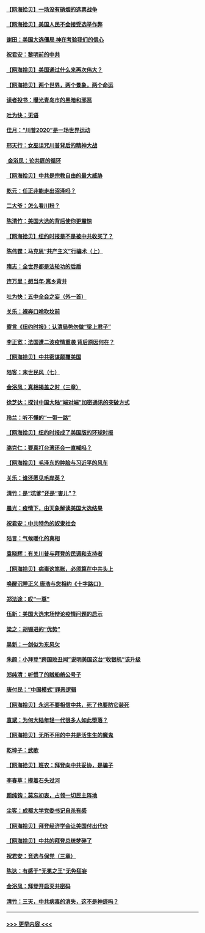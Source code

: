 #### [【网海拾贝】一场没有硝烟的选票战争](../pages/nsc993/n12531883.md?t=11080702) 
#### [【网海拾贝】美国人民不会接受选举作弊](../pages/nsc993/n12528850.md?t=11080702) 
#### [谢田：美国大选僵局 神在考验我们的信心](../pages/nsc993/n12527932.md?t=11080702) 
#### [祝君安：黎明前的中共](../pages/nsc993/n12524071.md?t=11080702) 
#### [【网海拾贝】美国通过什么来再次伟大？](../pages/nsc993/n12523844.md?t=11080702) 
#### [【网海拾贝】两个世界，两个景象，两个命运](../pages/nsc993/n12521419.md?t=11080702) 
#### [读者投书：曝光青岛市的黑暗和邪恶](../pages/nsc993/n12520988.md?t=11080702) 
#### [吐为快：无语](../pages/nsc993/n12518588.md?t=11080702) 
#### [佳月：“川普2020”是一场世界运动](../pages/nsc993/n12518581.md?t=11080702) 
#### [邢天行：女巫诅咒川普背后的精神大战](../pages/nsc993/n12517257.md?t=11080702) 
#### [ 金浴凤：论共匪的循环](../pages/nsc993/n12517133.md?t=11080702) 
#### [【网海拾贝】中共是宗教自由的最大威胁](../pages/nsc993/n12516879.md?t=11080702) 
#### [乾元：任正非能走出沼泽吗？](../pages/nsc993/n12515831.md?t=11080702) 
#### [二大爷：怎么看川粉？](../pages/nsc993/n12515820.md?t=11080702) 
#### [陈清竹：美国大选的背后使你更震惊](../pages/nsc993/n12515589.md?t=11080702) 
#### [【网海拾贝】纽约时报是不是被中共收买了？](../pages/nsc993/n12515122.md?t=11080702) 
#### [陈伟霆：马克思“共产主义”行骗术（上）](../pages/nsc993/n12510217.md?t=11080702) 
#### [隋志：全世界都是法轮功的后盾](../pages/nsc993/n12510636.md?t=11080702) 
#### [连万里：想当年‧离乡背井](../pages/nsc993/n12510623.md?t=11080702) 
#### [吐为快：五中全会之妄（外一首）](../pages/nsc993/n12510470.md?t=11080702) 
#### [关乐：裸奔口哨吹坟前](../pages/nsc993/n12510403.md?t=11080702) 
#### [寄言《纽约时报》：认清局势勿做“梁上君子”](../pages/nsc993/n12510042.md?t=11080702) 
#### [李正宽：法国遭二波疫情重袭 背后原因何在？](../pages/nsc993/n12509971.md?t=11080702) 
#### [【网海拾贝】中共密谋颠覆美国](../pages/nsc993/n12509816.md?t=11080702) 
#### [陆客：末世民风（七）](../pages/nsc993/n12507822.md?t=11080702) 
#### [金浴凤：真相揭盖之时（三章）](../pages/nsc993/n12507804.md?t=11080702) 
#### [徐芝达：探讨中国大陆“端对端”加密通讯的突破方式](../pages/nsc993/n12507682.md?t=11080702) 
#### [玲兰：听不懂的“一带一路”](../pages/nsc993/n12507669.md?t=11080702) 
#### [【网海拾贝】纽约时报成了美国版的环球时报](../pages/nsc993/n12507053.md?t=11080702) 
#### [骆克仁：要真打台湾还会一直喊吗？](../pages/nsc993/n12506843.md?t=11080702) 
#### [【网海拾贝】毛泽东的肿脸与习近平的风车](../pages/nsc993/n12504537.md?t=11080702) 
#### [关乐：谁还愿见毛岸英？](../pages/nsc993/n12503866.md?t=11080702) 
#### [清竹：是“坑爹”还是“害儿”？](../pages/nsc993/n12503034.md?t=11080702) 
#### [晨光：疫情下，由天象解读美国大选结果](../pages/nsc993/n12502536.md?t=11080702) 
#### [祝君安：中共特色的奴隶社会](../pages/nsc993/n12501529.md?t=11080702) 
#### [陆言：气候暖化的真相](../pages/nsc993/n12501183.md?t=11080702) 
#### [袁晓辉：有关川普与拜登的民调和支持者](../pages/nsc993/n12500433.md?t=11080702) 
#### [【网海拾贝】病毒这笔账，必须算在中共头上](../pages/nsc993/n12500320.md?t=11080702) 
#### [唤醒沉睡正义 唐浩与您相约《十字路口》](../pages/nsc993/n12497980.md?t=11080702) 
#### [郑法途：叹“一尊”](../pages/nsc993/n12498837.md?t=11080702) 
#### [伍新：美国大选末场辩论疫情问题的启示](../pages/nsc993/n12498829.md?t=11080702) 
#### [梁之：胡锡进的“优势”](../pages/nsc993/n12498780.md?t=11080702) 
#### [吴新：一剑似为东风欠](../pages/nsc993/n12498772.md?t=11080702) 
#### [朱颜：小拜登“跨国败丑闻”说明美国这台“收银机”该升级](../pages/nsc993/n12498731.md?t=11080702) 
#### [郑纯清：听惯了的贼船艄公号子](../pages/nsc993/n12498721.md?t=11080702) 
#### [唐付民：“中国模式”罪恶逻辑](../pages/nsc993/n12498310.md?t=11080702) 
#### [【网海拾贝】永远不要相信中共，死了也要防它装死](../pages/nsc993/n12498162.md?t=11080702) 
#### [袁斌：为何大陆年轻一代很多人如此堕落？](../pages/nsc993/n12495696.md?t=11080702) 
#### [【网海拾贝】无所不用的中共是活生生的魔鬼](../pages/nsc993/n12495621.md?t=11080702) 
#### [乾坤子：武歌](../pages/nsc993/n12493391.md?t=11080702) 
#### [【网海拾贝】班农：拜登向中共妥协，是骗子](../pages/nsc993/n12492877.md?t=11080702) 
#### [李春草：摸着石头过河](../pages/nsc993/n12491121.md?t=11080702) 
#### [颜纯钩：莫忘初衷，占领一切民主阵地](../pages/nsc993/n12490965.md?t=11080702) 
#### [尘客：成都大学党委书记自杀有感](../pages/nsc993/n12490950.md?t=11080702) 
#### [【网海拾贝】拜登经济学会让美国付出代价](../pages/nsc993/n12489662.md?t=11080702) 
#### [【网海拾贝】中共的拜登总统梦碎了](../pages/nsc993/n12487896.md?t=11080702) 
#### [祝君安：竞选与保党（三章）](../pages/nsc993/n12487258.md?t=11080702) 
#### [陈达：有感于“无冕之王”无免狂妄](../pages/nsc993/n12485133.md?t=11080702) 
#### [金浴凤：拜登开启灭共密码](../pages/nsc993/n12485125.md?t=11080702) 
#### [清竹：三天，中共病毒的消失，这不是神迹吗？](../pages/nsc993/n12485027.md?t=11080702) 

----
#### [ >>> 更早内容 <<< ](../indexes/nsc993-earlier.md)
